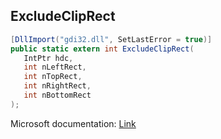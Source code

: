 ## ExcludeClipRect

```csharp
[DllImport("gdi32.dll", SetLastError = true)]
public static extern int ExcludeClipRect(
   IntPtr hdc,
   int nLeftRect,
   int nTopRect,
   int nRightRect,
   int nBottomRect
);
```

Microsoft documentation: [Link](https://docs.microsoft.com/en-us/windows/win32/api/wingdi/nf-wingdi-excludecliprect)

